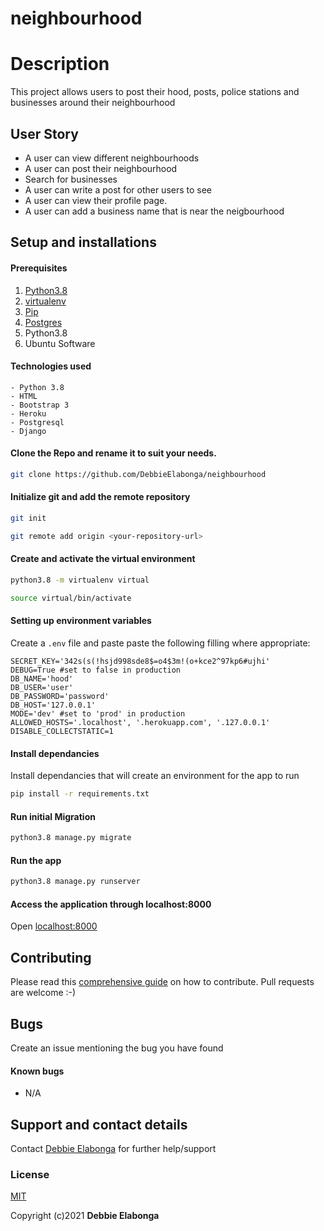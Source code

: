 # neighbourhood
  
# Description  
This project allows users to post their hood, posts, police stations and businesses around their neighbourhood

## User Story  
  
* A user can view different neighbourhoods  
* A user can post their neighbourhood   
* Search for businesses  
* A user can write a post for other users to see
* A user can view their profile page. 
* A user can add a business name that is near the neigbourhood 
  
  
## Setup and installations

#### Prerequisites

1. [Python3.8](https://www.python.org/downloads/)
2. [virtualenv](https://virtualenv.pypa.io/en/stable/installation/)
3. [Pip](https://pip.pypa.io/en/stable/installing/)
4. [Postgres](https://www.postgresql.org/download/)
5. Python3.8
6. Ubuntu Software

#### Technologies used

    - Python 3.8
    - HTML
    - Bootstrap 3
    - Heroku
    - Postgresql
    - Django

#### Clone the Repo and rename it to suit your needs.

```bash
git clone https://github.com/DebbieElabonga/neighbourhood
```

#### Initialize git and add the remote repository

```bash
git init
```

```bash
git remote add origin <your-repository-url>
```

#### Create and activate the virtual environment

```bash
python3.8 -m virtualenv virtual
```

```bash
source virtual/bin/activate
```

#### Setting up environment variables

Create a `.env` file and paste paste the following filling where appropriate:

```
SECRET_KEY='342s(s(!hsjd998sde8$=o4$3m!(o+kce2^97kp6#ujhi'
DEBUG=True #set to false in production
DB_NAME='hood'
DB_USER='user'
DB_PASSWORD='password'
DB_HOST='127.0.0.1'
MODE='dev' #set to 'prod' in production
ALLOWED_HOSTS='.localhost', '.herokuapp.com', '.127.0.0.1'
DISABLE_COLLECTSTATIC=1
```

#### Install dependancies

Install dependancies that will create an environment for the app to run

```bash
pip install -r requirements.txt
```

#### Run initial Migration

```bash
python3.8 manage.py migrate
```

#### Run the app

```bash
python3.8 manage.py runserver
```

#### Access the application through localhost:8000

Open [localhost:8000](http://127.0.0.1:8000/)

## Contributing

Please read this [comprehensive guide](https://opensource.guide/how-to-contribute/) on how to contribute. Pull requests are welcome :-)

## Bugs

Create an issue mentioning the bug you have found

#### Known bugs

- N/A

## Support and contact details

Contact [Debbie Elabonga](elabongadev@gmail.com) for further help/support

### License

[MIT](/license)

Copyright (c)2021 **Debbie Elabonga**
